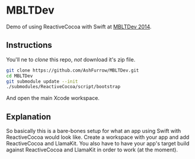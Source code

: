 MBLTDev
=======

Demo of using ReactiveCocoa with Swift at [MBLTDev 2014](http://mbltdev.ru).

Instructions
----------------

You'll ne to *clone* this repo, *not* download it's zip file. 

```sh
git clone https://github.com/AshFurrow/MBLTDev.git
cd MBLTDev
git submodule update --init
./submodules/ReactiveCocoa/script/bootstrap
```

And open the main Xcode workspace. 

Explanation
----------------

So basically this is a bare-bones setup for what an app using Swift with ReactiveCocoa would look like. Create a workspace with your app and add ReactiveCocoa and LlamaKit. You also have to have your app's target build against ReactiveCocoa and LlamaKit in order to work (at the moment). 
